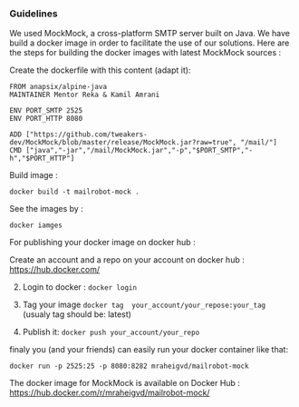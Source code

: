 ### Guidelines

We used MockMock, a cross-platform SMTP server built on Java. 
We have build a docker image in order to facilitate the use of our solutions.
Here are the steps for building the docker images with latest MockMock sources :


Create the dockerfile with this content (adapt it):

```
FROM anapsix/alpine-java
MAINTAINER Mentor Reka & Kamil Amrani

ENV PORT_SMTP 2525
ENV PORT_HTTP 8080

ADD ["https://github.com/tweakers-dev/MockMock/blob/master/release/MockMock.jar?raw=true", "/mail/"]
CMD ["java","-jar","/mail/MockMock.jar","-p","$PORT_SMTP","-h","$PORT_HTTP"]
```


Build image :

```
docker build -t mailrobot-mock .
```

See the images by :

```
docker iamges
```

For publishing your docker image on docker hub :

Create an account and a repo on your account on docker hub : https://hub.docker.com/

2) Login to docker : ```docker login```

3) Tag your image ```docker tag  your_account/your_repose:your_tag``` (usualy tag should be: latest)

4) Publish it: ```docker push your_account/your_repo```

finaly you (and your friends) can easily run your docker container like that:


```
docker run -p 2525:25 -p 8080:8282 mraheigvd/mailrobot-mock
```


The docker image for MockMock is available on Docker Hub : https://hub.docker.com/r/mraheigvd/mailrobot-mock/
